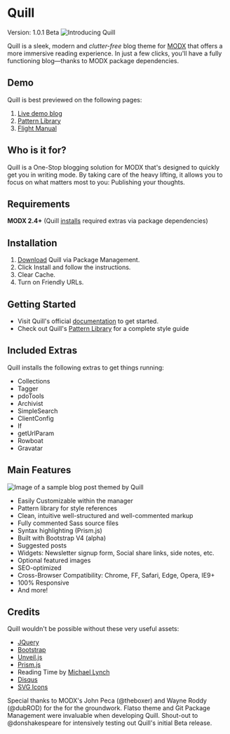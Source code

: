 # Quill
Version: 1.0.1 Beta
![Introducing Quill](http://cdn.kleverr.com/pjx/quill/img/demo/quill-screenshot-10.jpg)

Quill is a sleek, modern and _clutter-free_ blog theme for [MODX](http://modx.com) that offers a more immersive reading experience. In just a few clicks, you'll have a fully functioning blog—thanks to MODX package dependencies.

## Demo
Quill is best previewed on the following pages:
1. [Live demo blog](http://quill.kleverr.modxcloud.com)
2. [Pattern Library](http://quill.kleverr.modxcloud.com/pattern-library/)
3. [Flight Manual](http://quill.kleverr.modxcloud.com/flight-manual/)

## Who is it for?
Quill is a One-Stop blogging solution for MODX that's designed to quickly get you in writing mode. By taking care of the heavy lifting, it allows you to focus on what matters most to you: Publishing your thoughts.

## Requirements

**MODX 2.4+** (Quill [installs](http://quill.kleverr.modxcloud.com/flight-manual/) required extras via package dependencies)

## Installation

1. [Download](http://modx.com/extras/package/quill) Quill via Package Management.
2. Click Install and follow the instructions.
3. Clear Cache.
4. Turn on Friendly URLs.

## Getting Started

- Visit Quill's official [documentation](http://quill.kleverr.modxcloud.com/flight-manual) to get started.
- Check out Quill's [Pattern Library](http://c0028.paas2.tx.modxcloud.com/introducing-quill/) for a complete style guide

## Included Extras

Quill installs the following extras to get things running:

- Collections
- Tagger
- pdoTools
- Archivist
- SimpleSearch
- ClientConfig
- If
- getUrlParam
- Rowboat
- Gravatar

## Main Features
![Image of a sample blog post themed by Quill](http://cdn.kleverr.com/pjx/quill/img/demo/quill-shot-9.png)

- Easily Customizable within the manager
- Pattern library for style references
- Clean, intuitive well-structured and well-commented markup
- Fully commented Sass source files
- Syntax highlighting (Prism.js)
- Built with Bootstrap V4 (alpha)
- Suggested posts
- Widgets: Newsletter signup form, Social share links, side notes, etc.
- Optional featured images
- SEO-optimized
- Cross-Browser Compatibility: Chrome, FF, Safari, Edge, Opera, IE9+
- 100% Responsive
- And more!

## Credits

Quill wouldn't be possible without these very useful assets:

- [JQuery](http://ajax.googleapis.com/ajax/libs/jquery/2.1.4/jquery.min.js)
- [Bootstrap](http://v4-alpha.getbootstrap.com/)
- [Unveil.js](http://luis-almeida.github.io/unveil/)
- [Prism.js](http://prismjs.com/)
- Reading Time by [Michael Lynch](http://michaelynch.com/)
- [Disqus](http://c0028.paas2.tx.modxcloud.com/disqus.com)
- [SVG Icons](http://c0028.paas2.tx.modxcloud.com/svgicons.sparkk.fr)

Special thanks to MODX's John Peca (@theboxer) and Wayne Roddy (@dubROD) for the for the groundwork. Flatso theme and Git Package Management were invaluable when developing Quill. Shout-out to @donshakespeare for intensively testing out Quill's initial Beta release.
